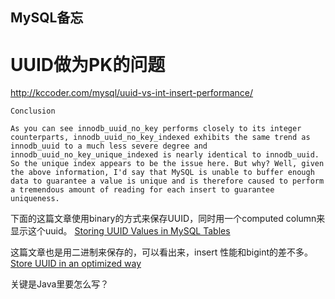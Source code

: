 MySQL备忘
-------



# UUID做为PK的问题

http://kccoder.com/mysql/uuid-vs-int-insert-performance/   
```
Conclusion

As you can see innodb_uuid_no_key performs closely to its integer counterparts, innodb_uuid_no_key_indexed exhibits the same trend as innodb_uuid to a much less severe degree and innodb_uuid_no_key_unique_indexed is nearly identical to innodb_uuid. So the unique index appears to be the issue here. But why? Well, given the above information, I'd say that MySQL is unable to buffer enough data to guarantee a value is unique and is therefore caused to perform a tremendous amount of reading for each insert to guarantee uniqueness. 
```

下面的这篇文章使用binary的方式来保存UUID，同时用一个computed column来显示这个uuid。
[Storing UUID Values in MySQL Tables](http://mysqlserverteam.com/storing-uuid-values-in-mysql-tables/)


这篇文章也是用二进制来保存的，可以看出来，insert 性能和bigint的差不多。
[Store UUID in an optimized way](https://www.percona.com/blog/2014/12/19/store-uuid-optimized-way/)

关键是Java里要怎么写？
